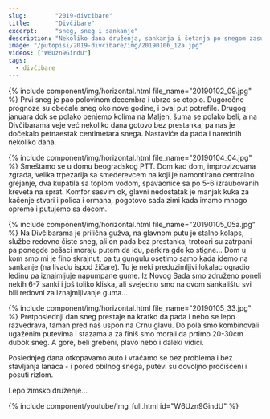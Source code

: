 ```yaml
---
slug:        "2019-divcibare"
title:       "Divčibare"
excerpt:     "sneg, sneg i sankanje"
description: "Nekoliko dana druženja, sankanja i šetanja po snegom zasutoj okolini Divčibara."
image: "/putopisi/2019-divcibare/img/20190106_12a.jpg"
videos: ["W6Uzn9GindU"]
tags:
  - divčibare
---
```


{% include component/img/horizontal.html file_name="20190102_09.jpg" %}
Prvi sneg je pao polovinom decembra i ubrzo se otopio. Dugoročne prognoze su obećale sneg oko nove godine, i ovaj put
potrefile. Drugog januara dok se polako penjemo kolima na Maljen, šuma se polako beli, a na Divčibarama veje već nekoliko
dana gotovo bez prestanka, pa nas je dočekalo petnaestak centimetara snega. Nastaviće da pada i narednih nekoliko dana.

{% include component/img/horizontal.html file_name="20190104_04.jpg" %}
Smeštamo se u domu beogradskog PTT. Dom kao dom, improvizovana zgrada, velika trpezarija sa smederevcem na koji je 
namontirano centralno grejanje, dva kupatila sa toplom vodom, spavaonice sa po 5-6 izraubovanih kreveta na sprat. 
Komfor sasvim ok, glavni nedostatak je manjak kuka za kačenje stvari i polica i ormana, pogotovo sada zimi kada imamo
mnogo opreme i putujemo sa decom.

{% include component/img/horizontal.html file_name="20190105_05a.jpg" %}
Na Divčibarama je prilična gužva, na glavnom putu je stalno kolaps, službe redovno čiste sneg, ali on pada bez prestanka, 
trotoari su zatrpani pa ponegde pešaci moraju putem da idu, parkira gde ko stigne... Dom u kom smo mi je fino skrajnut,
pa tu gungulu osetimo samo kada idemo na sankanje (na livadu ispod žičare). Tu je neki preduzimljivi lokalac ogradio 
ledinu pa iznajmljuje napumpane gume. Iz Novog Sada smo združeno poneli nekih 6-7 sanki i još toliko kliska, ali svejedno
smo na ovom sankalištu svi bili redovni za iznajmljivanje guma...

{% include component/img/horizontal.html file_name="20190105_33.jpg" %}
Pretposlednji dan sneg prestaje na kratko da pada i nebo se lepo razvedrava, taman pred naš uspon na Crnu glavu. Do pola
smo kombinovali ugaženim putevima i stazama a za finiš smo morali da prtimo 20-30cm dubok sneg. A gore, beli grebeni,
plavo nebo i daleki vidici.

Poslednjeg dana otkopavamo auto i vraćamo se bez problema i bez stavljanja lanaca - i pored obilnog snega, putevi su
dovoljno pročišćeni i posuti rizlom.

Lepo zimsko druženje...

{% include component/youtube/img_full.html id="W6Uzn9GindU" %}